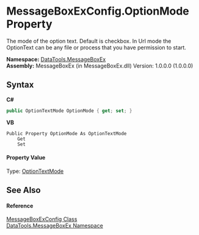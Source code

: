 # MessageBoxExConfig.OptionMode Property 
 

The mode of the option text. Default is checkbox. In Url mode the OptionText can be any file or process that you have permission to start.

**Namespace:**&nbsp;<a href="N_DataTools_MessageBoxEx.md">DataTools.MessageBoxEx</a><br />**Assembly:**&nbsp;MessageBoxEx (in MessageBoxEx.dll) Version: 1.0.0.0 (1.0.0.0)

## Syntax

**C#**<br />
``` C#
public OptionTextMode OptionMode { get; set; }
```

**VB**<br />
``` VB
Public Property OptionMode As OptionTextMode
	Get
	Set
```


#### Property Value
Type: <a href="T_DataTools_MessageBoxEx_OptionTextMode.md">OptionTextMode</a>

## See Also


#### Reference
<a href="T_DataTools_MessageBoxEx_MessageBoxExConfig.md">MessageBoxExConfig Class</a><br /><a href="N_DataTools_MessageBoxEx.md">DataTools.MessageBoxEx Namespace</a><br />